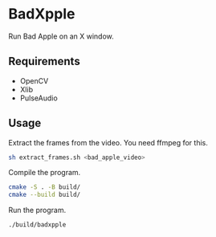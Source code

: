 # BadXpple

Run Bad Apple on an X window.

## Requirements

- OpenCV
- Xlib
- PulseAudio

## Usage

Extract the frames from the video. You need ffmpeg for this.

```sh
sh extract_frames.sh <bad_apple_video>
```

Compile the program.

```sh
cmake -S . -B build/
cmake --build build/
```

Run the program.

```sh
./build/badxpple
```